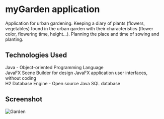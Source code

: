 # myGarden application

Application for urban gardening. Keeping a diary of plants (flowers, vegetables) found in the urban garden with their characteristics (flower color, flowering time, height...). Planning the place and time of sowing and planting.

## Technologies Used

Java - Object-oriented Programming Language  
JavaFX Scene Builder for design JavaFX application user interfaces, without coding   
H2 Database Engine - Open source Java SQL database  

## Screenshot

![Garden](https://github.com/gjancec/urbanGardeningApp/assets/132436103/5b242a56-5186-41f2-a424-993cebc00750)
